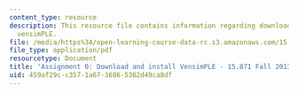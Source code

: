 ```yaml
---
content_type: resource
description: This resource file contains information regarding download and install
  vensimPLE.
file: /media/https%3A/open-learning-course-data-rc.s3.amazonaws.com/15-871-introduction-to-system-dynamics-fall-2013/459af29cc3571a6736865362d49ca8df_MIT15_871F13_ass0.pdf
file_type: application/pdf
resourcetype: Document
title: 'Assignment 0: Download and install VensimPLE - 15.871 Fall 2013'
uid: 459af29c-c357-1a67-3686-5362d49ca8df
---
```


